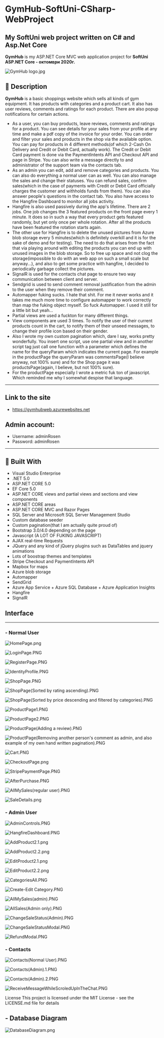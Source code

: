 # GymHub-SoftUni-CSharp-WebProject
## My SoftUni web project written on C# and Asp.Net Core 
**GymHub** is my ASP.NET Core MVC web application project for **SoftUni ASP.NET Core - октомври 2020г.**

![GymHub logo.jpg](https://github.com/rosenkolev1/GymHub-SoftUni-CSharp-WebProject/blob/main/GymHubUserInterface/GymHub%20logo.jpg)

## :pencil: Description
**GymHub** is a basic shoppings website which sells all kinds of gym equipment. It has products with categories and a product cart.
            It also has user reviews, comments and ratings for each product. There are also popup notifications for certain actions.
- As a user, you can buy products, leave reviews, comments and ratings for a product. You can see details for your sales from your profile at any time and make a pdf copy of the invoice for your order. You can order and filter your sales and products in the shop via the available option. You can pay for products in 4 different methods(of which 2-Cash On Delivery and Credit or Debit Card, actually work). The Credit or Debit Card payment is done via the PaymentIntents API and Checkout API and page in Stripe. You can also write a message directly to and administrator of the support team via the contacts tab.  
- As an admin you can edit, add and remove categories and products. You can also do everything a normal user can as well. You can also manage the sales and change their statuses. You can refund sales, confirm sales(which in the case of payments with Credit or Debit Card officially charges the customer and withholds funds from them). You can also answer people's questions in the contact tab. You also have access to the Hangfire Dashboard to monitor all jobs activity.
- Hangfire is also used passively during the app's lifetime. There are 2 jobs. One job changes the 3 featured products on the front page every 1 minute. It does so in such a way that every product gets featured randomly, but yet only once per whole rotation. After all the products have been featured the rotation starts again.
- The other use for Hangfire is to delete the unused pictures from Azure blob storage every 5 minutes(which is definitely overkill and it is for the sake of demo and for testing). The need to do that arises from the fact that via playing around with editing the products you can end up with unused images in the blob storage. So to free up space and not clog the storage(impossible to do with an web app on such a small scale but anyway...), and also to get some practice with hangfire, I decided to periodically garbage collect the pictures.
- SignalR is used for the contacts chat page to ensure two way communication between client and server.
- Sendgrid is used to send comment removal justification from the admin to the user when they remove their comment.
- Automapper fuking sucks. I hate that shit. For me it never works and it takes me much more time to configure automapper to work correctly than map the fuking object myself. So fuck Automapper. I used it still for a little bit but yeah...
- Partial views are used a fuckton for many different things.
- View components are used 3 times. To notify the user of their current products count in the cart, to notify them of their unseed messages, to change their profile icon based on their gender.
- Also I wrote my own custom pagination which, dare I say, works pretty wonderfully. You insert one script, use one partial view and in another script tag just call one function with a parameter which defines the name for the queryParam which indicates the current page. For example in the productPage the queryParam was commentsPage(I believe anyway, not 100% sure) and for the Shop page it was productsPage(again, I believe, but not 100% sure).
- For the productPage especially I wrote a metric fuk ton of javascript. Which reminded me why I somewhat despise that language.
<hr/>

## Link to the site 
- https://gymhubweb.azurewebsites.net
## Admin account: 
- Username: adminRosen
- Password: adminRosen
<hr/>

## :hammer: Built With

- Visual Studio Enterprise
- .NET 5.0           
- ASP.NET CORE 5.0
- EF Core 5.0
- ASP.NET CORE views and partial views and sections and view components
- ASP.NET CORE areas
- ASP.NET CORE MVC and Razor Pages
- SQL Server and Microsoft SQL Server Management Studio
- Custom database seeder 
- Custom pagination(that I am actually quite proud of)
- Bootstrap 3.0/4.0 depending on the page
- Javascript (A LOT OF FUKING JAVASCRIPT)
- AJAX real-time Requests
- JQuery and any kind of jQuery plugins such as DataTables and jquery animations
- Lots of boostrap themes and templates
- Stripe Checkout and PaymentIntents API
- Mapbox for maps
- Azure blob storage
- Automapper 
- SendGrid
- Azure App Service + Azure SQL Database + Azure Application Insights
- Hangfire
- SignalR

<h2>Interface</h2>
<hr/>

### - Normal User
![HomePage.png](https://github.com/rosenkolev1/GymHub-SoftUni-CSharp-WebProject/blob/main/GymHubUserInterface/HomePage.png)

![LoginPage.PNG](https://github.com/rosenkolev1/GymHub-SoftUni-CSharp-WebProject/blob/main/GymHubUserInterface/LoginPage.PNG)

![RegisterPage.PNG](https://github.com/rosenkolev1/GymHub-SoftUni-CSharp-WebProject/blob/main/GymHubUserInterface/RegisterPage.PNG)

![IdentityProfile.PNG](https://github.com/rosenkolev1/GymHub-SoftUni-CSharp-WebProject/blob/main/GymHubUserInterface/IdentityProfile.PNG)

![ShopPage.PNG](https://github.com/rosenkolev1/GymHub-SoftUni-CSharp-WebProject/blob/main/GymHubUserInterface/ShopPage.PNG)

![ShopPage(Sorted by rating ascending).PNG](https://github.com/rosenkolev1/GymHub-SoftUni-CSharp-WebProject/blob/main/GymHubUserInterface/ShopPage(Sorted%20by%20rating%20ascending).PNG)

![ShopPage(Sorted by price descending and filtered by categories).PNG](https://github.com/rosenkolev1/GymHub-SoftUni-CSharp-WebProject/blob/main/GymHubUserInterface/ShopPage(Sorted%20by%20price%20descending%20and%20filtered%20by%20categories).PNG)

![ProductPage1.PNG](https://github.com/rosenkolev1/GymHub-SoftUni-CSharp-WebProject/blob/main/GymHubUserInterface/ProductPage1.PNG)

![ProductPage2.PNG](https://github.com/rosenkolev1/GymHub-SoftUni-CSharp-WebProject/blob/main/GymHubUserInterface/ProductPage2.PNG)

![ProductPage(Adding a review).PNG](https://github.com/rosenkolev1/GymHub-SoftUni-CSharp-WebProject/blob/main/GymHubUserInterface/ProductPage(Adding%20a%20review).PNG)

![ProductPage(Removing another person's comment as admin, and also example of my own hand written pagination).PNG](https://github.com/rosenkolev1/GymHub-SoftUni-CSharp-WebProject/blob/main/GymHubUserInterface/ProductPage(Removing%20another%20person's%20comment%20as%20admin%2C%20and%20also%20example%20of%20my%20own%20hand%20written%20pagination).PNG)

![Cart.PNG](https://github.com/rosenkolev1/GymHub-SoftUni-CSharp-WebProject/blob/main/GymHubUserInterface/Cart.PNG)

![CheckoutPage.png](https://github.com/rosenkolev1/GymHub-SoftUni-CSharp-WebProject/blob/main/GymHubUserInterface/CheckoutPage.png)

![StripePaymentPage.PNG](https://github.com/rosenkolev1/GymHub-SoftUni-CSharp-WebProject/blob/main/GymHubUserInterface/StripePaymentPage.PNG)

![AfterPurchase.PNG](https://github.com/rosenkolev1/GymHub-SoftUni-CSharp-WebProject/blob/main/GymHubUserInterface/AfterPurchase.PNG)

![AllMySales(regular user).PNG](https://github.com/rosenkolev1/GymHub-SoftUni-CSharp-WebProject/blob/main/GymHubUserInterface/AllMySales(regular%20user).PNG)

![SaleDetails.png](https://github.com/rosenkolev1/GymHub-SoftUni-CSharp-WebProject/blob/main/GymHubUserInterface/SaleDetails.png)

### - Admin User

![AdminControls.PNG](https://github.com/rosenkolev1/GymHub-SoftUni-CSharp-WebProject/blob/main/GymHubUserInterface/AdminControls.PNG)

![HangfireDashboard.PNG](https://github.com/rosenkolev1/GymHub-SoftUni-CSharp-WebProject/blob/main/GymHubUserInterface/HangfireDashboard.PNG)

![AddProduct2.1.png](https://github.com/rosenkolev1/GymHub-SoftUni-CSharp-WebProject/blob/main/GymHubUserInterface/AddProduct2.1.png)

![AddProduct2.2.png](https://github.com/rosenkolev1/GymHub-SoftUni-CSharp-WebProject/blob/main/GymHubUserInterface/AddProduct2.2.png)

![EditProduct2.1.png](https://github.com/rosenkolev1/GymHub-SoftUni-CSharp-WebProject/blob/main/GymHubUserInterface/EditProduct2.1.png)

![EditProduct2.2.png](https://github.com/rosenkolev1/GymHub-SoftUni-CSharp-WebProject/blob/main/GymHubUserInterface/EditProduct2.2.png)

![CategoriesAll.PNG](https://github.com/rosenkolev1/GymHub-SoftUni-CSharp-WebProject/blob/main/GymHubUserInterface/CategoriesAll.PNG)

![Create-Edit Category.PNG](https://github.com/rosenkolev1/GymHub-SoftUni-CSharp-WebProject/blob/main/GymHubUserInterface/Create-Edit%20Category.PNG)

![AllMySales(admin).PNG](https://github.com/rosenkolev1/GymHub-SoftUni-CSharp-WebProject/blob/main/GymHubUserInterface/AllMySales(admin).PNG)

![AllSales(Admin only).PNG](https://github.com/rosenkolev1/GymHub-SoftUni-CSharp-WebProject/blob/main/GymHubUserInterface/AllSales(Admin%20only).PNG)

![ChangeSaleStatus(Admin).PNG](https://github.com/rosenkolev1/GymHub-SoftUni-CSharp-WebProject/blob/main/GymHubUserInterface/ChangeSaleStatus(Admin).PNG)

![ChangeSaleStatusModal.PNG](https://github.com/rosenkolev1/GymHub-SoftUni-CSharp-WebProject/blob/main/GymHubUserInterface/ChangeSaleStatusModal.PNG)

![RefundModal.PNG](https://github.com/rosenkolev1/GymHub-SoftUni-CSharp-WebProject/blob/main/GymHubUserInterface/RefundModal.PNG)

### - Contacts

![Contacts(Normal User).PNG](https://github.com/rosenkolev1/GymHub-SoftUni-CSharp-WebProject/blob/main/GymHubUserInterface/Contacts(Normal%20User).PNG)

![Contacts(Admin).1.PNG](https://github.com/rosenkolev1/GymHub-SoftUni-CSharp-WebProject/blob/main/GymHubUserInterface/Contacts(Admin).1.PNG)

![Contacts(Admin).2.PNG](https://github.com/rosenkolev1/GymHub-SoftUni-CSharp-WebProject/blob/main/GymHubUserInterface/Contacts(Admin).2.PNG)

![ReceiveMessageWhileScroledUpInTheChat.PNG](https://github.com/rosenkolev1/GymHub-SoftUni-CSharp-WebProject/blob/main/GymHubUserInterface/ReceiveMessageWhileScroledUpInTheChat.PNG)

License This project is licensed under the MIT License - see the LICENSE.md file for details

## - Database Diagram
![DatabaseDiagram.png](https://github.com/rosenkolev1/GymHub-SoftUni-CSharp-WebProject/blob/main/GymHubUserInterface/Database%20diagram/DatabaseDiagram.png)
